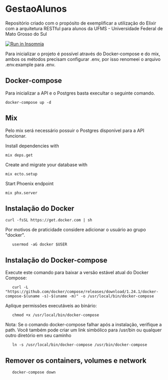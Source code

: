 # GestaoAlunos

Repositório criado com o propósito de exemplificar a utilização do Elixir com a arquitetura RESTful para alunos da UFMS - Universidade Federal de Mato Grosso do Sul

<a href="https://insomnia.rest/run/?label=students-api&uri=https%3A%2F%2Fraw.githubusercontent.com%2FVinny1892%2Fgestao-alunos-api%2Fdeveloper%2Futils%2Fdata.json" target="_blank"><img src="https://insomnia.rest/images/run.svg" alt="Run in Insomnia"></a>

Para inicializar o projeto é possível através do Docker-compose e do mix, ambos os métodos precisam configurar .env, por isso renomeei o arquivo .env.example para .env.

## Docker-compose

Para inicializar a API e o Postgres basta execultar o seguinte comando.

```shell
docker-compose up -d
```

## Mix

Pelo mix será necessário possuir o Postgres disponível para a API funcionar.

Install dependencies with

```shell
mix deps.get
```

Create and migrate your database with

```shell
mix ecto.setup
```

Start Phoenix endpoint

```shell
mix phx.server
```

## Instalação do Docker

```shell
curl -fsSL https://get.docker.com | sh
```

Por motivos de praticidade considere adicionar o usuário ao grupo "docker".

```shell
   usermod -aG docker $USER
```

## Instalação do Docker-compose

Execute este comando para baixar a versão estável atual do Docker Compose:

```shell
   curl -L "https://github.com/docker/compose/releases/download/1.24.1/docker-compose-$(uname -s)-$(uname -m)" -o /usr/local/bin/docker-compose
```

Aplique permissões executáveis ​​ao binário:

```shell
   chmod +x /usr/local/bin/docker-compose
```

Nota: Se o comando docker-compose falhar após a instalação, verifique a path. Você também pode criar um link simbólico para /usr/bin ou qualquer outro diretório em seu caminho

```shell
   ln -s /usr/local/bin/docker-compose /usr/bin/docker-compose
```

## Remover os containers, volumes e network

```shell
   docker-compose down
```
